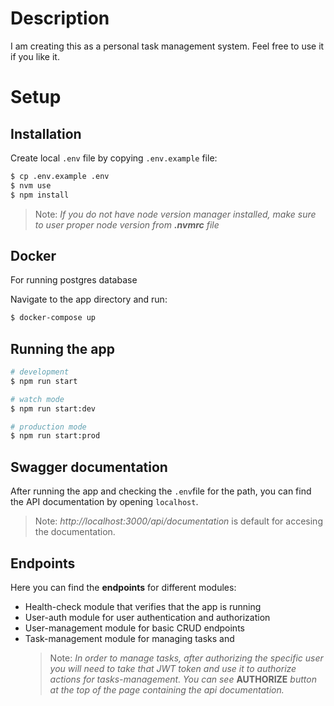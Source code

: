 # Description

I am creating this as a personal task management system. Feel free to use it if you like it.

# Setup

## Installation

Create local `.env` file by copying `.env.example` file:

```bash
$ cp .env.example .env
$ nvm use
$ npm install
```

> Note: _If you do not have node version manager installed, make sure to user proper node version from **.nvmrc** file_

## Docker

For running postgres database

Navigate to the app directory and run:

```sh
$ docker-compose up
```

## Running the app

```bash
# development
$ npm run start

# watch mode
$ npm run start:dev

# production mode
$ npm run start:prod
```

## Swagger documentation

After running the app and checking the `.env`file for the path, you can find the API documentation by opening `localhost`.

> Note: _http://localhost:3000/api/documentation_ is default for accesing the documentation.

## Endpoints

Here you can find the **endpoints** for different modules:

- Health-check module that verifies that the app is running
- User-auth module for user authentication and authorization
- User-management module for basic CRUD endpoints
- Task-management module for managing tasks and
  > Note: _In order to manage tasks, after authorizing the specific user you will need to take that JWT token and use it to authorize actions for tasks-management. You can see_ **AUTHORIZE** _button at the top of the page containing the api documentation._
